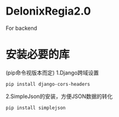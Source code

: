 # DelonixRegia2.0
For backend


# 安装必要的库
(pip命令视版本而定)
1.Django跨域设置
```
pip install django-cors-headers
```

2.SimpleJson的安装，方便JSON数据的转化

```
pip install simplejson
```
